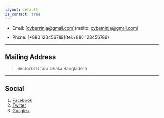 ```yaml
---
layout: default
is_contact: true
---
```


* Email: [cyberninja@gmail.com](mailto: cyberninja@gmail.com)

* Phone: [+880 123456789](tel:+880 123456789)

---

## Mailing Address

> Sector13 Uttara
> Dhaka
> Bangladesh


---

## Social

1. [Facebook](#)
2. [Twitter](#)
3. [Google+](#)
